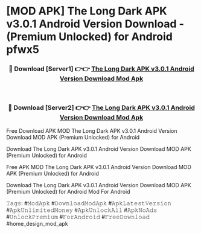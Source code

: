# [MOD APK] The Long Dark APK v3.0.1 Android Version Download - (Premium Unlocked) for Android pfwx5



<div align="center">
<h3>🔴 Download [Server1] 👉👉 <a href="https://momento.my/?title=The_Long_Dark_APK_v3.0.1_Android_Version_Download">The Long Dark APK v3.0.1 Android Version Download Mod Apk</a></h3><br>

<h3>🔴 Download [Server2] 👉👉 <a href="https://momento.my/?title=The_Long_Dark_APK_v3.0.1_Android_Version_Download">The Long Dark APK v3.0.1 Android Version Download Mod Apk</a></h3>
</div>



Free Download APK MOD The Long Dark APK v3.0.1 Android Version Download MOD APK (Premium Unlocked) for Android

Download The Long Dark APK v3.0.1 Android Version Download MOD APK (Premium Unlocked) for Android

Free APK MOD The Long Dark APK v3.0.1 Android Version Download MOD APK (Premium Unlocked) for Android

Download The Long Dark APK v3.0.1 Android Version Download MOD APK (Premium Unlocked) for Android Mod For Android

𝚃𝚊𝚐𝚜: #𝙼𝚘𝚍𝙰𝚙𝚔 #𝙳𝚘𝚠𝚗𝚕𝚘𝚊𝚍𝙼𝚘𝚍𝙰𝚙𝚔 #𝙰𝚙𝚔𝙻𝚊𝚝𝚎𝚜𝚝𝚅𝚎𝚛𝚜𝚒𝚘𝚗 #𝙰𝚙𝚔𝚄𝚗𝚕𝚒𝚖𝚒𝚝𝚎𝚍𝙼𝚘𝚗𝚎𝚢 #𝙰𝚙𝚔𝚄𝚗𝚕𝚘𝚌𝚔𝙰𝚕𝚕 #𝙰𝚙𝚔𝙽𝚘𝙰𝚍𝚜 #𝚄𝚗𝚕𝚘𝚌𝚔𝙿𝚛𝚎𝚖𝚒𝚞𝚖 #𝙵𝚘𝚛𝙰𝚗𝚍𝚛𝚘𝚒𝚍 #𝙵𝚛𝚎𝚎𝙳𝚘𝚠𝚗𝚕𝚘𝚊𝚍 #home_design_mod_apk
